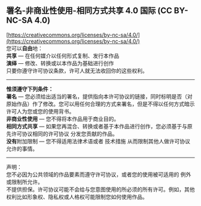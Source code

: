 ## 署名-非商业性使用-相同方式共享 4.0 国际 (CC BY-NC-SA 4.0)
[https://creativecommons.org/licenses/by-nc-sa/4.0/](https://creativecommons.org/licenses/by-nc-sa/4.0/)</br>
您可以**自由**地：</br>
**共享** — 在任何媒介以任何形式复制、发行本作品</br>
**演绎** — 修改、转换或以本作品为基础进行创作</br>
只要你遵守许可协议条款，许可人就无法收回你的这些权利。</br>
***
**惟须遵守下列条件：**</br>
**署名** — 您必须给出适当的署名，提供指向本许可协议的链接，同时标明是否（对原始作品）作了修改。您可以用任何合理的方式来署名，但是不得以任何方式暗示许可人为您或您的使用背书。</br>
**非商业性使用** — 您不得将本作品用于商业目的。</br>
**相同方式共享** — 如果您再混合、转换或者基于本作品进行创作，您必须基于与原先许可协议相同的许可协议 分发您贡献的作品。</br>
**没有**附加限制 — 您不得适用法律术语或者 技术措施 从而限制其他人做许可协议允许的事情。</br>
***
声明：</br>
您不必因为公共领域的作品要素而遵守许可协议，或者您的使用被可适用的 例外或限制所允许。</br>
不提供担保。许可协议可能不会给与您意图使用的所必须的所有许可。例如，其他权利比如形象权、隐私权或人格权可能限制您如何使用作品。</br>
